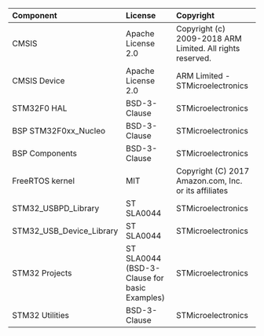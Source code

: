 | Component                       | License              | Copyright |
|:---------                       |:-------              |:----------|
| CMSIS                           | Apache License 2.0   | Copyright (c) 2009-2018 ARM Limited. All rights reserved. |
| CMSIS Device                    | Apache License 2.0   | ARM Limited - STMicroelectronics |
| STM32F0 HAL                     | BSD-3-Clause         | STMicroelectronics |
| BSP STM32F0xx_Nucleo            | BSD-3-Clause         | STMicroelectronics |
| BSP Components                  | BSD-3-Clause         | STMicroelectronics |
| FreeRTOS kernel                 | MIT                  | Copyright (C) 2017 Amazon.com, Inc. or its affiliates |
| STM32_USBPD_Library             | ST SLA0044           | STMicroelectronics |
| STM32_USB_Device_Library        | ST SLA0044           | STMicroelectronics |
| STM32 Projects                  | ST SLA0044 (BSD-3-Clause for basic Examples) | STMicroelectronics |
| STM32 Utilities                 | BSD-3-Clause         | STMicroelectronics |